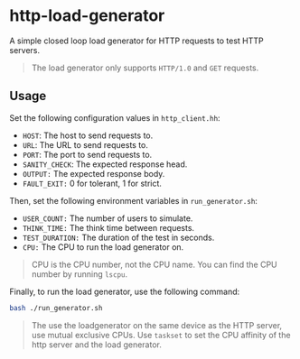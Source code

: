 # http-load-generator

A simple closed loop load generator for HTTP requests to test HTTP servers.

> The load generator only supports `HTTP/1.0` and `GET` requests.

## Usage

Set the following configuration values in `http_client.hh`:

- `HOST`: The host to send requests to.
- `URL`: The URL to send requests to.
- `PORT`: The port to send requests to.
- `SANITY_CHECK`: The expected response head.
- `OUTPUT:` The expected response body.
- `FAULT_EXIT:` 0 for tolerant, 1 for strict.

Then, set the following environment variables in `run_generator.sh`:

- `USER_COUNT:` The number of users to simulate.
- `THINK_TIME:` The think time between requests.
- `TEST_DURATION:` The duration of the test in seconds.
- `CPU:` The CPU to run the load generator on.

> CPU is the CPU number, not the CPU name. You can find the CPU number by running `lscpu`.

Finally, to run the load generator, use the following command:

```bash
bash ./run_generator.sh
```

> The use the loadgenerator on the same device as the HTTP server, use mutual exclusive CPUs. Use `taskset` to set the CPU affinity of the http server and the load generator.
